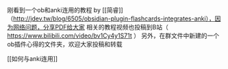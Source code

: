 刚看到一个ob和anki连用的教程 by [[简睿]]（http://jdev.tw/blog/6505/obsidian-plugin-flashcards-integrates-anki），因为网络问题，分享PDF给大家
相关的教程视频也投稿到B站（ https://www.bilibili.com/video/bv1Cy4y1S71t ）
另外，在群文件中新建的一个ob插件心得的文件夹，欢迎大家投稿和转载

[[如何与anki连用]]